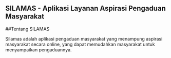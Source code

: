 ## SILAMAS - Aplikasi Layanan Aspirasi Pengaduan Masyarakat

##Tentang SILAMAS

Silamas adalah aplikasi pengaduan masyarakat yang menampung aspirasi masyarakat secara online, yang dapat memudahkan masyarakat untuk menyampaikan pengaduannya.
